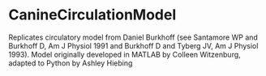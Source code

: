 # CanineCirculationModel
Replicates circulatory model from Daniel Burkhoff (see Santamore WP and Burkhoff D, Am J Physiol 1991 and Burkhoff D and Tyberg JV, Am J Physiol 1993). Model originally developed in MATLAB by Colleen Witzenburg, adapted to Python by Ashley Hiebing
